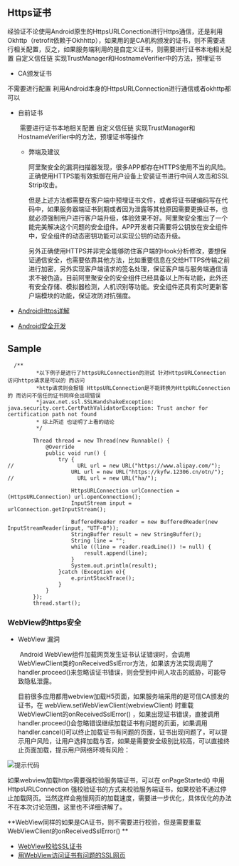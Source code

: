 ## Https证书

​	经验证不论使用Android原生的HttpsURLConection进行Https通信，还是利用Okhttp（retrofit依赖于Okhhttp），如果用的是CA机构颁发的证书，则不需要进行相关配置，反之，如果服务端利用的是自定义证书，则需要进行证书本地相关配置 自定义信任链 实现TrustManager和HostnameVerifier中的方法，预埋证书 

- CA颁发证书

 ​不需要进行配置 利用Android本身的HttpsURLConnection进行通信或者okhttp都可以

- 自前证书

  ​	需要进行证书本地相关配置 自定义信任链 实现TrustManager和HostnameVerifier中的方法，预埋证书等操作

  - 弊端及建议

    阿里聚安全的漏洞扫描器发现，很多APP都存在HTTPS使用不当的风险。正确使用HTTPS能有效抵御在用户设备上安装证书进行中间人攻击和SSL Strip攻击。

    但是上述方法都需要在客户端中预埋证书文件，或者将证书硬编码写在代码中，如果服务器端证书到期或者因为泄露等其他原因需要更换证书，也就必须强制用户进行客户端升级，体验效果不好。阿里聚安全推出了一个能完美解决这个问题的安全组件。APP开发者只需要将公钥放在安全组件中，安全组件的动态密钥功能可以实现公钥的动态升级。

    另外正确使用HTTPS并非完全能够防住客户端的Hook分析修改，要想保证通信安全，也需要依靠其他方法，比如重要信息在交给HTTPS传输之前进行加密，另外实现客户端请求的签名处理，保证客户端与服务端通信请求不被伪造。目前阿里聚安全的安全组件已经具备以上所有功能，此外还有安全存储、模拟器检测，人机识别等功能。安全组件还具有实时更新客户端模块的功能，保证攻防对抗强度。


- [AndroidHttps详解](http://blog.csdn.net/wzy_1988/article/details/51143499)
- [Android安全开发](http://www.cnblogs.com/alisecurity/p/5939336.html)


## Sample

```
  /**
         *以下例子是进行了httpsURLConnection的测试 针对HttpsURLConnection 访问https请求是可以的 而访问
         *http请求则会报错 HttpsURLConnection是不能转换为HttpURLConnection的 而访问不信任的证书同样会出现错误
         *javax.net.ssl.SSLHandshakeException: java.security.cert.CertPathValidatorException: Trust anchor for certification path not found 
         * 综上所述 也证明了上看的结论
         */

        Thread thread = new Thread(new Runnable() {
            @Override
            public void run() {
                try {
//                    URL url = new URL("https://www.alipay.com/");
                    URL url = new URL("https://kyfw.12306.cn/otn/");
//                    URL url = new URL("ha/");

                    HttpsURLConnection urlConnection = (HttpsURLConnection) url.openConnection();
                    InputStream input = urlConnection.getInputStream();

                    BufferedReader reader = new BufferedReader(new InputStreamReader(input, "UTF-8"));
                    StringBuffer result = new StringBuffer();
                    String line = "";
                    while ((line = reader.readLine()) != null) {
                        result.append(line);
                    }
                    System.out.println(result);
                }catch (Exception e){
                    e.printStackTrace();
                }
            }
        });
        thread.start();
```

### WebView的https安全

- WebView 漏洞

  ​	Android WebView组件加载网页发生证书认证错误时，会调用WebViewClient类的onReceivedSslError方法，如果该方法实现调用了handler.proceed()来忽略该证书错误，则会受到中间人攻击的威胁，可能导致隐私泄露。

  ​	目前很多应用都用webview加载H5页面，如果服务端采用的是可信CA颁发的证书，在 webView.setWebViewClient(webviewClient) 时重载 WebViewClient的onReceivedSslError() ，如果出现证书错误，直接调用handler.proceed()会忽略错误继续加载证书有问题的页面，如果调用handler.cancel()可以终止加载证书有问题的页面，证书出现问题了，可以提示用户风险，让用户选择加载与否，如果是需要安全级别比较高，可以直接终止页面加载，提示用户网络环境有风险：

![提示代码](http://ww4.sinaimg.cn/large/a15b4afegw1f8kuitdbcgj20lh0osq6a?_=5939336)

如果webview加载https需要强校验服务端证书，可以在 onPageStarted() 中用 HttpsURLConnection 强校验证书的方式来校验服务端证书，如果校验不通过停止加载网页。当然这样会拖慢网页的加载速度，需要进一步优化，具体优化的办法不在本次讨论范围，这里也不详细讲解了。

**WebView同样的如果是CA证书，则不需要进行校验，但是需要重载 WebViewClient的onReceivedSslError() **

- [WebView校验SSL证书](http://www.cnblogs.com/sslwork/p/6193258.html)
- [用WebView访问证书有问题的SSL网页](http://www.tuicool.com/articles/MNN3Qn)